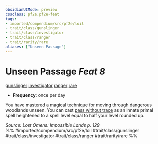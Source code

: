 ```yaml
---
obsidianUIMode: preview
cssclass: pf2e,pf2e-feat
tags:
- imported/compendium/src/pf2e/loil
- trait/class/gunslinger
- trait/class/investigator
- trait/class/ranger
- trait/rarity/rare
aliases: ["Unseen Passage"]
---
```

# Unseen Passage  *Feat 8*  
[gunslinger](rules/traits/gunslinger-g-g.md)  [investigator](rules/traits/investigator-apg.md)  [ranger](rules/traits/ranger.md)  [rare](rare.md)  

- **Frequency**: once per day

You have mastered a magical technique for moving through dangerous woodlands unseen. You can cast [pass without trace](../spells/pass-without-trace.md) as an innate primal spell heightened to a spell level equal to half your level rounded up.

*Source: Lost Omens: Impossible Lands p. 129*  
%% #imported/compendium/src/pf2e/loil #trait/class/gunslinger #trait/class/investigator #trait/class/ranger #trait/rarity/rare %%